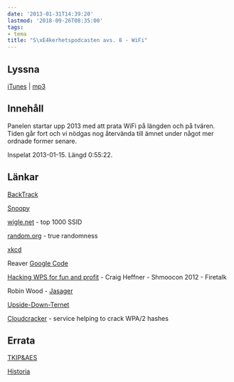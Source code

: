 ```yaml
---
date: '2013-01-31T14:39:20'
lastmod: '2018-09-26T08:35:00'
tags:
- tema
title: "S\xE4kerhetspodcasten avs. 8 - WiFi"
---
```

## Lyssna

[iTunes](https://itunes.apple.com/se/podcast/sakerhetspodcasten/id576469997?l=en&mt=2)  \| [mp3](http://traffic.libsyn.com/sakerhetspodcasten/Podcast_7.mp3)

## Innehåll

Panelen startar upp 2013 med att prata WiFi på längden och på tvären. Tiden går fort
och vi nödgas nog återvända till ämnet under något mer ordnade former senare.

Inspelat 2013-01-15. Längd 0:55:22.

## Länkar

[BackTrack](http://www.backtrack-linux.org/)

[Snoopy](http://www.sensepost.com/blog/7557.html)

[wigle.net](http://wigle.net/)  - top 1000 SSID

[random.org](http://www.random.org)  - true randomness

[xkcd](http://xkcd.com/936/)

Reaver [Google Code](https://code.google.com/p/reaver-wps/)

[Hacking WPS for fun and profit](http://vimeo.com/35980306)  - Craig Heffner - Shmoocon 2012 - Firetalk

Robin Wood - [Jasager](http://www.digininja.org/jasager/)

[Upside-Down-Ternet](http://www.ex-parrot.com/pete/upside-down-ternet.html)

[Cloudcracker](https://www.cloudcracker.com/)  - service helping to crack WPA/2 hashes

## Errata

[TKIP&AES](http://en.wikipedia.org/wiki/Wi-Fi_Protected_Access)

[Historia](http://en.wikipedia.org/wiki/History_of_IEEE_802.11#History)

